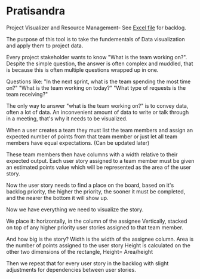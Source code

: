 # Pratisandra
Project Visualizer and Resource Management- See [Excel file](https://docs.google.com/spreadsheets/d/11TEWfOZyNgMLzpzHCXnEhNgLXW_EjZNpQxxE0afSQQM/edit?usp=sharing) for backlog. 

The purpose of this tool is to take the fundementals of Data visualization and apply them to project data. 

Every project stakeholder wants to know "What is the team working on?". Despite the simple question, the answer is often complex and muddled, that is because this is often multiple questions wrapped up in one. 

Questions like: 
"In the next sprint, what is the team spending the most time on?"
"What is the team working on today?"
"What type of requests is the team receiving?"

The only way to answer "what is the team working on?" is to convey data, often a lot of data. An inconvenient amount of data to write or talk through in a meeting, that's why it needs to be visualized. 

When a user creates a team they must list the team members and assign an expected number of points from that team member or just let all team members have equal expectations. (Can be updated later)

These team members then have columns with a width relative to their expected output. Each user story assigned to a team member must be given an estimated points value which will be represented as the area of the user story. 

Now the user story needs to find a place on the board, based on it's backlog priority, the higher the priority, the sooner it must be completed, and the nearer the bottom it will show up. 

Now we have everything we need to visualize the story.

We place it:
horizontally, in the column of the assignee
Vertically, stacked on top of any higher priority user stories assigned to that team member. 

And how big is the story?
Width is the width of the assignee column.
Area is the number of points assigned to the user story
Height is calculated on the other two dimensions of the rectangle, Height= Area/height

Then we repeat that for every user story in the backlog with slight adjustments for dependencies between user stories. 


